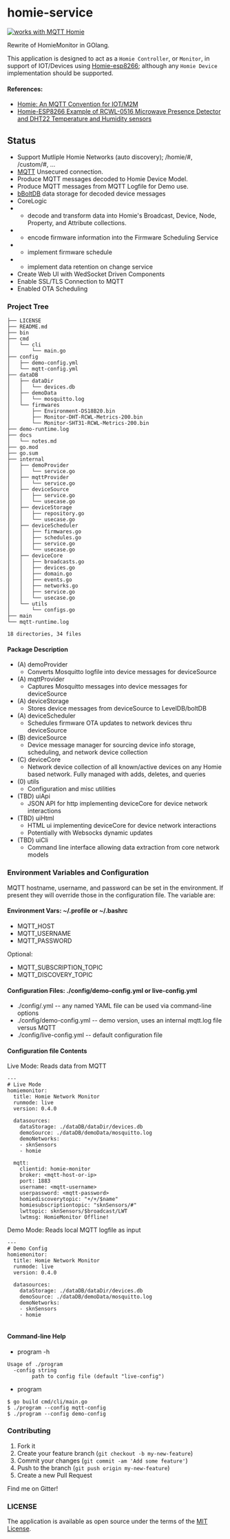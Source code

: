# homie-service
<a href="https://homieiot.github.io/">
  <img src="https://homieiot.github.io/img/works-with-homie.png" alt="works with MQTT Homie">
</a>

Rewrite of HomieMonitor in GOlang.


This application is designed to act as a `Homie Controller`, or `Monitor`, 
in support of IOT/Devices using [Homie-esp8266](https://github.com/homieiot/homie-esp8266); although any `Homie Device` implementation should be supported.

#### References: 
* [Homie: An MQTT Convention for IOT/M2M](https://homieiot.github.io/specification/)
* [Homie-ESP8266 Example of RCWL-0516 Microwave Presence Detector and DHT22 Temperature and Humidity sensors](https://github.com/skoona/EnvironmentMonitor_DHT)

## Status
* Support Mutliple Homie Networks (auto discovery); /homie/#, /custom/#, ...
* [MQTT](https://github.com/eclipse/paho.mqtt.golang) Unsecured connection.
* Produce MQTT messages decoded to Homie Device Model.
* Produce MQTT messages from MQTT Logfile for Demo use.
* [bBoltDB](https://github.com/boltdb/bolt) data storage for decoded device messages
* CoreLogic 
* * decode and transform data into Homie's Broadcast, Device, Node, Property, and Attribute collections.
* * encode firmware information into the Firmware Scheduling Service
* * implement firmware schedule
* * implement data retention on change service
* Create Web UI with WedSocket Driven Components
* Enable SSL/TLS Connection to MQTT
* Enabled OTA Scheduling

### Project Tree
```
├── LICENSE
├── README.md
├── bin
├── cmd
│   └── cli
│       └── main.go
├── config
│   ├── demo-config.yml
│   └── mqtt-config.yml
├── dataDB
│   ├── dataDir
│   │   └── devices.db
│   ├── demoData
│   │   └── mosquitto.log
│   └── firmwares
│       ├── Environment-DS18B20.bin
│       ├── Monitor-DHT-RCWL-Metrics-200.bin
│       └── Monitor-SHT31-RCWL-Metrics-200.bin
├── demo-runtime.log
├── docs
│   └── notes.md
├── go.mod
├── go.sum
├── internal
│   ├── demoProvider
│   │   └── service.go
│   ├── mqttProvider
│   │   └── service.go
│   ├── deviceSource
│   │   ├── service.go
│   │   └── usecase.go
│   ├── deviceStorage
│   │   ├── repository.go
│   │   └── usecase.go
│   ├── deviceScheduler
│   │   ├── firmwares.go
│   │   ├── schedules.go
│   │   ├── service.go
│   │   └── usecase.go
│   ├── deviceCore
│   │   ├── broadcasts.go
│   │   ├── devices.go
│   │   ├── domain.go
│   │   ├── events.go
│   │   ├── networks.go
│   │   ├── service.go
│   │   └── usecase.go
│   └── utils
│       └── configs.go
├── main
└── mqtt-runtime.log

18 directories, 34 files
```

#### Package Description
* (A) demoProvider
  - Converts Mosquitto logfile into device messages for deviceSource
* (A) mqttProvider
  - Captures Mosquitto messages into device messages for deviceSource
* (A) deviceStorage
  - Stores device messages from deviceSource to LevelDB/boltDB 
* (A) deviceScheduler
  - Schedules firmware OTA updates to network devices thru deviceSource
* (B) deviceSource
  - Device message manager for sourcing device info storage, scheduling, and network device collection
* (C) deviceCore
  - Network device collection of all known/active devices on any Homie based network.  Fully managed with adds, deletes, and queries
* (0) utils
  - Configuration and misc utilities
* (TBD) uiApi
  - JSON API for http implementing deviceCore for device network interactions
* (TBD) uiHtml
  - HTML ui implementing deviceCore for device network interactions
  - Potentially with Websocks dynamic updates
* (TBD) uiCli
  - Command line interface allowing data extraction from core network models




### Environment Variables and Configuration
MQTT hostname, username, and password can be set in the environment.  If present they will override those in the configuration file.  The variable are:

#### Environment Vars: ~/.profile or ~/.bashrc
* MQTT_HOST
* MQTT_USERNAME
* MQTT_PASSWORD

Optional:
* MQTT_SUBSCRIPTION_TOPIC
* MQTT_DISCOVERY_TOPIC


#### Configuration Files: ./config/demo-config.yml or live-config.yml
* ./config/<anyname>.yml     -- any named YAML file can be used via command-line options
* ./config/demo-config.yml   -- demo version, uses an internal mqtt.log file versus MQTT
* ./config/live-config.yml   -- default configuration file

#### Configuration file Contents
Live Mode: Reads data from MQTT
```
---
# Live Mode
homiemonitor:
  title: Homie Network Monitor
  runmode: live
  version: 0.4.0

  datasources: 
    dataStorage: ./dataDB/dataDir/devices.db
    demoSource: ./dataDB/demoData/mosquitto.log
    demoNetworks:
    - sknSensors
    - homie

  mqtt:
    clientid: homie-monitor
    broker: <mqtt-host-or-ip>
    port: 1883
    username: <mqtt-username>
    userpassword: <mqtt-password>
    homiediscoverytopic: "+/+/$name"
    homiesubscriptiontopic: "sknSensors/#"
    lwttopic: sknSensors/$broadcast/LWT
    lwtmsg: HomieMonitor Offline!

```

Demo Mode: Reads local MQTT logfile as input
```
---
# Demo Config
homiemonitor:
  title: Homie Network Monitor
  runmode: live
  version: 0.4.0

  datasources: 
    dataStorage: ./dataDB/dataDir/devices.db
    demoSource: ./dataDB/demoData/mosquitto.log
    demoNetworks:
    - sknSensors
    - homie
  
```

#### Command-line Help
* program -h
```
Usage of ./program
  -config string
        path to config file (default "live-config")
```

* program 
```
$ go build cmd/cli/main.go 
$ ./program --config mqtt-config
$ ./program --config demo-config
```

### Contributing

1. Fork it
2. Create your feature branch (`git checkout -b my-new-feature`)
3. Commit your changes (`git commit -am 'Add some feature'`)
4. Push to the branch (`git push origin my-new-feature`)
5. Create a new Pull Request

Find me on Gitter!

### LICENSE
The application is available as open source under the terms of the [MIT License](http://opensource.org/licenses/MIT).